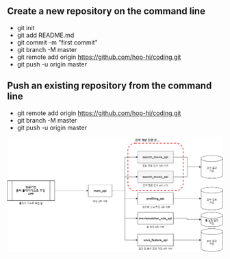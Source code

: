 Create a new repository on the command line
-------------
* git init
* git add README.md
* git commit -m "first commit"
* git branch -M master
* git remote add origin https://github.com/hop-hi/coding.git
* git push -u origin master

Push an existing repository from the command line
-------------
* git remote add origin https://github.com/hop-hi/coding.git
* git branch -M master
* git push -u origin master

![서비스 구성도](./service_structure.png)

